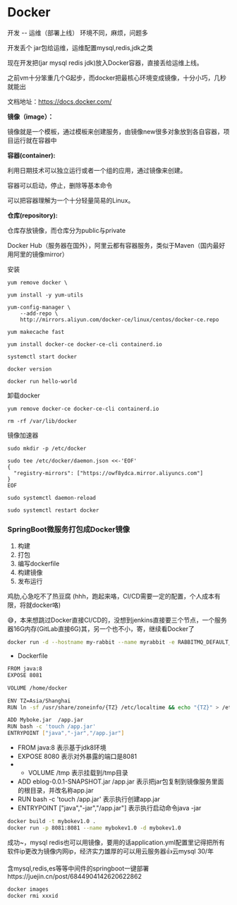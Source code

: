 # Docker

开发 -- 运维（部署上线） 环境不同，麻烦，问题多

开发丢个 jar包给运维，运维配置mysql,redis,jdk之类

现在开发把(jar mysql redis jdk)放入Docker容器，直接丢给运维上线。

之前vm十分笨重几个G起步，而docker把最核心环境变成镜像，十分小巧，几秒就能出

文档地址：https://docs.docker.com/

**镜像（image）：**

镜像就是一个模板，通过模板来创建服务，由镜像new很多对象放到各自容器，项目运行就在容器中

**容器(container):**

利用日期技术可以独立运行或者一个组的应用，通过镜像来创建。

容器可以启动，停止，删除等基本命令

可以把容器理解为一个十分轻量简易的Linux。

**仓库(repository):**

仓库存放镜像，而仓库分为public与private

Docker Hub（服务器在国外），阿里云都有容器服务，类似于Maven（国内最好用阿里的镜像mirror）

安装

```
yum remove docker \

yum install -y yum-utils

yum-config-manager \
    --add-repo \
    http://mirrors.aliyun.com/docker-ce/linux/centos/docker-ce.repo
  
yum makecache fast

yum install docker-ce docker-ce-cli containerd.io

systemctl start docker

docker version

docker run hello-world
```

卸载docker

```
yum remove docker-ce docker-ce-cli containerd.io

rm -rf /var/lib/docker
```

镜像加速器

```
sudo mkdir -p /etc/docker

sudo tee /etc/docker/daemon.json <<-'EOF'
{
  "registry-mirrors": ["https://owf8ydca.mirror.aliyuncs.com"]
}
EOF

sudo systemctl daemon-reload

sudo systemctl restart docker

```



### SpringBoot微服务打包成Docker镜像

1. 构建
2. 打包
3. 编写dockerfile
4. 构建镜像
5. 发布运行

鸡肋,心急吃不了热豆腐 (hhh，跑起来咯，CI/CD需要一定的配置，个人成本有限，将就docker咯)

😅，本来想跳过Docker直接CI/CD的，没想到jenkins直接要三个节点，一个服务器16G内存(GitLab直接6G)其，另一个也不小，寄，继续看Docker了

```sh
docker run -d --hostname my-rabbit --name myrabbit -e RABBITMQ_DEFAULT_USER=root -e RABBITMQ_DEFAULT_PASS=admin -p 15672:15672 -p 5672:5672 rabbitmq:management
```

- Dockerfile

```bash
FROM java:8
EXPOSE 8081

VOLUME /home/docker

ENV TZ=Asia/Shanghai
RUN ln -sf /usr/share/zoneinfo/{TZ} /etc/localtime && echo "{TZ}" > /etc/timezone

ADD Myboke.jar  /app.jar
RUN bash -c 'touch /app.jar'
ENTRYPOINT ["java","-jar","/app.jar"]
```

- FROM java:8 表示基于jdk8环境
- EXPOSE 8080  表示对外暴露的端口是8081
- - VOLUME /tmp 表示挂载到/tmp目录
- ADD eblog-0.0.1-SNAPSHOT.jar /app.jar 表示把jar包复制到镜像服务里面的根目录，并改名称app.jar
- RUN bash -c 'touch /app.jar' 表示执行创建app.jar
- ENTRYPOINT ["java","-jar","/app.jar"] 表示执行启动命令java -jar

```bash
docker build -t mybokev1.0 .
docker run -p 8081:8081 --name mybokev1.0 -d mybokev1.0
```

成功~，mysql redis也可以用镜像，要用的话application.yml配置里记得把所有软件ip更改为镜像内网ip，经济实力雄厚的可以用云服务器👍云mysql 30/年

含mysql,redis,es等等中间件的springboot一键部署https://juejin.cn/post/6844904142620622862

```bash
docker images 
docker rmi xxxid
```

